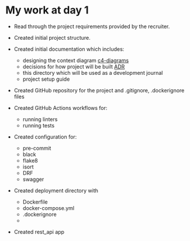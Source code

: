 # My work at day 1

- Read through the project requirements provided by the recruiter.

- Created initial project structure.

- Created initial documentation which includes:
  - designing the context diagram [c4-diagrams](../c4-diagrams/context_diagram.md)
  - decisions for how project will be built [ADR](../ADR)
  - this directory which will be used as a development journal 
  - project setup guide 

- Created GitHub repository for the project and .gitignore, .dockerignore files
- Created GitHub Actions workflows for:
  - running linters
  - running tests

- Created configuration for:
  - pre-commit
  - black
  - flake8
  - isort
  - DRF
  - swagger

- Created deployment directory with
  - Dockerfile
  - docker-compose.yml
  - .dockerignore
  - 
- Created rest_api app
